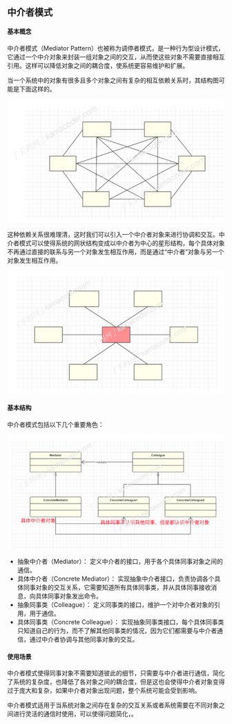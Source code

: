 ## 中介者模式

#### 基本概念

中介者模式（Mediator Pattern）也被称为调停者模式，是⼀种⾏为型设计模式，它通过⼀个中介对象来封装⼀组对象之间的交互，从⽽使这些对象不需要直接相互引⽤。这样可以降低对象之间的耦合度，使系统更容易维护和扩展。

当⼀个系统中的对象有很多且多个对象之间有复杂的相互依赖关系时，其结构图可能是下⾯这样的。  

![中介者1](img/中介者1.png)

这种依赖关系很难理清，这时我们可以引⼊⼀个中介者对象来进⾏协调和交互。中介者模式可以使得系统的⽹状结构变成以中介者为中⼼的星形结构，每个具体对象不再通过直接的联系与另⼀个对象发⽣相互作⽤，⽽是通过“中介者”对象与另⼀个对象发⽣相互作⽤。  

![中介者2](img/中介者2.png)

#### 基本结构

中介者模式包括以下⼏个重要⻆⾊：

![中介者结构](img/中介者结构.png)

- 抽象中介者（Mediator）： 定义中介者的接⼝，⽤于各个具体同事对象之间的通信。
- 具体中介者（Concrete Mediator）： 实现抽象中介者接⼝，负责协调各个具体同事对象的交互关系，它需要知道所有具体同事类，并从具体同事接收消息，向具体同事对象发出命令。
- 抽象同事类（Colleague）： 定义同事类的接⼝，维护⼀个对中介者对象的引⽤，⽤于通信。
- 具体同事类（Concrete Colleague）： 实现抽象同事类接⼝，每个具体同事类只知道⾃⼰的⾏为，⽽不了解其他同事类的情况，因为它们都需要与中介者通信，通过中介者协调与其他同事对象的交互。

#### 使⽤场景

中介者模式使得同事对象不需要知道彼此的细节，只需要与中介者进⾏通信，简化了系统的复杂度，也降低了各对象之间的耦合度，但是这也会使得中介者对象变得过于庞⼤和复杂，如果中介者对象出现问题，整个系统可能会受到影响。

中介者模式适⽤于当系统对象之间存在复杂的交互关系或者系统需要在不同对象之间进⾏灵活的通信时使⽤，可以使得问题简化，。